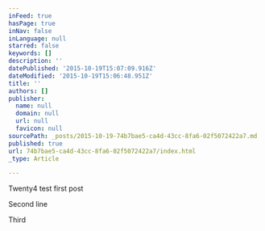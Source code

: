 ```yaml
---
inFeed: true
hasPage: true
inNav: false
inLanguage: null
starred: false
keywords: []
description: ''
datePublished: '2015-10-19T15:07:09.916Z'
dateModified: '2015-10-19T15:06:48.951Z'
title: ''
authors: []
publisher:
  name: null
  domain: null
  url: null
  favicon: null
sourcePath: _posts/2015-10-19-74b7bae5-ca4d-43cc-8fa6-02f5072422a7.md
published: true
url: 74b7bae5-ca4d-43cc-8fa6-02f5072422a7/index.html
_type: Article

---
```

Twenty4 test first post

Second line

Third